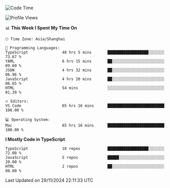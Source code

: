 <!--START_SECTION:waka-->
![Code Time](http://img.shields.io/badge/Code%20Time-7%2C008%20hrs%2051%20mins-blue)

![Profile Views](http://img.shields.io/badge/Profile%20Views-0-blue)

📊 **This Week I Spent My Time On** 

```text
🕑︎ Time Zone: Asia/Shanghai

💬 Programming Languages: 
TypeScript               48 hrs 5 mins       ██████████████████░░░░░░░   73.67 % 
YAML                     6 hrs 15 mins       ██░░░░░░░░░░░░░░░░░░░░░░░   09.60 % 
JSON                     4 hrs 32 mins       ██░░░░░░░░░░░░░░░░░░░░░░░   06.96 % 
JavaScript               4 hrs 20 mins       ██░░░░░░░░░░░░░░░░░░░░░░░   06.65 % 
HTML                     54 mins             ░░░░░░░░░░░░░░░░░░░░░░░░░   01.39 % 

🔥 Editors: 
VS Code                  65 hrs 16 mins      █████████████████████████   100.00 % 

💻 Operating System: 
Mac                      65 hrs 16 mins      █████████████████████████   100.00 % 
```

**I Mostly Code in TypeScript** 

```text
TypeScript               18 repos            ██████████████████░░░░░░░   72.00 % 
JavaScript               5 repos             █████░░░░░░░░░░░░░░░░░░░░   20.00 % 
HTML                     2 repos             ██░░░░░░░░░░░░░░░░░░░░░░░   08.00 % 
```




 Last Updated on 29/11/2024 22:11:33 UTC
<!--END_SECTION:waka-->
